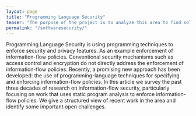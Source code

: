 ```yaml
---
layout: page
title: "Programming Language Security"
teaser: "The purpose of the project is to analyze this area to find solutions to manage the risks. This will be achieved by developing communication- and security models to enable verifiable security for future vehicles. "
permalink: "/softwaresecurity/"
---
```


Programming Language Security is using programming techniques to enforce security and privacy features. As an example enforcement of information-flow policies. Conventional security mechanisms such as access control and encryption do not directly address the enforcement of information-flow policies. Recently, a promising new approach has been developed: the use of programming-language techniques for specifying and enforcing information-flow policies. In this article we survey the past three decades of research on information-flow security, particularly focusing on work that uses static program analysis to enforce information-flow policies. We give a structured view of recent work in the area and identify some important open challenges.
